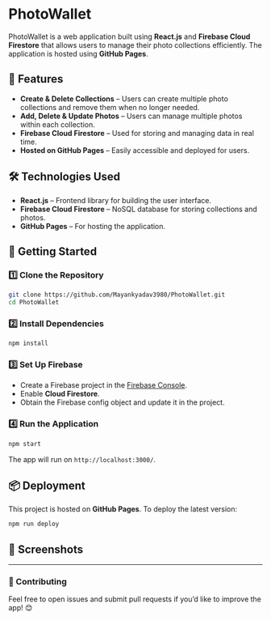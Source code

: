 # PhotoWallet

PhotoWallet is a web application built using **React.js** and **Firebase Cloud Firestore** that allows users to manage their photo collections efficiently. The application is hosted using **GitHub Pages**.

## 🚀 Features

- **Create & Delete Collections** – Users can create multiple photo collections and remove them when no longer needed.
- **Add, Delete & Update Photos** – Users can manage multiple photos within each collection.
- **Firebase Cloud Firestore** – Used for storing and managing data in real time.
- **Hosted on GitHub Pages** – Easily accessible and deployed for users.

## 🛠️ Technologies Used

- **React.js** – Frontend library for building the user interface.
- **Firebase Cloud Firestore** – NoSQL database for storing collections and photos.
- **GitHub Pages** – For hosting the application.

## 🚀 Getting Started

### 1️⃣ Clone the Repository

```sh
git clone https://github.com/Mayankyadav3980/PhotoWallet.git
cd PhotoWallet
```

### 2️⃣ Install Dependencies

```sh
npm install
```

### 3️⃣ Set Up Firebase

- Create a Firebase project in the [Firebase Console](https://console.firebase.google.com/).
- Enable **Cloud Firestore**.
- Obtain the Firebase config object and update it in the project.

### 4️⃣ Run the Application

```sh
npm start
```

The app will run on `http://localhost:3000/`.

## 📦 Deployment

This project is hosted on **GitHub Pages**. To deploy the latest version:

```sh
npm run deploy
```

## 📸 Screenshots



---

### 🎯 Contributing

Feel free to open issues and submit pull requests if you’d like to improve the app! 😊

